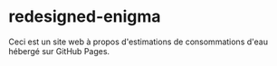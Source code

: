 # redesigned-enigma
Ceci est un site web à propos d'estimations de consommations d'eau hébergé sur GitHub Pages.
